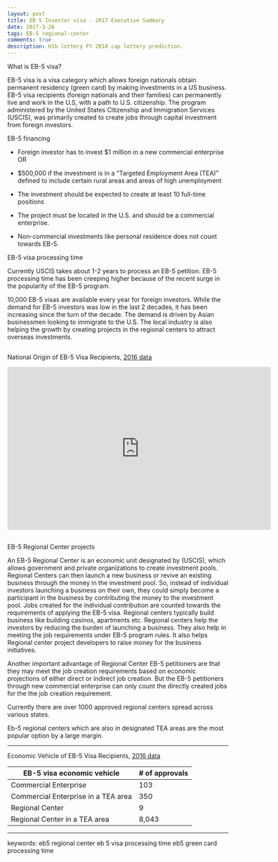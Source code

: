 ```yaml
---
layout: post
title: EB 5 Investor visa - 2017 Executive Summary
date: 2017-3-26
tags: EB-5 regional-center 
comments: true
description: H1b lottery FY 2018 cap lottery prediction. 
---
```

What is EB-5 visa?

EB-5 visa is a visa category which allows foreign nationals obtain permanent residency (green card) by making investments in a US business. 
EB-5 visa recipients (foreign nationals and their families) can permanently live and work in the U.S, with a path to U.S. citizenship. 
The program administered by the United States Citizenship and Immigration Services (USCIS), was primarily created to create jobs through capital investment from foreign investors. 
<image>


EB-5 financing

* Foreign investor has to invest $1 million in a new commercial enterprise
OR
* $500,000 if the investment is in a “Targeted Employment Area (TEA)” defined to include certain rural areas and areas of high unemployment
* The investment should be expected to create at least 10 full-time positions

* The project must be located in the U.S. and should be a commercial enterprise. 
* Non-commercial investments like personal residence does not count towards EB-5.

EB-5 visa processing time

Currently USCIS takes about 1-2 years to process an EB-5 petition. EB-5 processing time has been creeping higher because of the recent surge in the popularity of the EB-5 program.

10,000 EB-5 visas are available every year for foreign investors. While the demand for EB-5 investors was low in the last 2 decades, it has been increasing since the turn of the decade.
The demand is driven by Asian businessmen looking to immigrate to the U.S. The local industry is also helping the growth by creating projects in the regional centers to attract overseas investments. 

##

National Origin of EB-5 Visa Recipients, [2016 data](https://travel.state.gov/content/dam/visas/Statistics/AnnualReports/FY2016AnnualReport/FY16AnnualReport-TableVI-PartIV.pdf)

<iframe width="600" height="371" seamless frameborder="0" scrolling="no" src="https://docs.google.com/spreadsheets/d/1oVFMB5-QszwOnKqJlAwxRz9YE2zaoK-9ziLL-O7OHPA/pubchart?oid=894968891&amp;format=interactive"></iframe>

##

EB-5 Regional Center projects

An EB-5 Regional Center is an economic unit designated by (USCIS), which allows government and private organizations to create investment pools. Regional Centers can then launch a new business or revive an existing business through the money in the investment pool. So, instead of individual investors launching a business on their own, they could simply become a participant in the business by contributing the money to the investment pool. Jobs created for the individual contribution are counted towards the requirements of applying the EB-5 visa. 
Regional centers typically build business like building casinos, apartments etc. Regional centers help the investors by reducing the burden of launching a business. They also help in meeting the job requirements under EB-5 program rules. It also helps Regional center project developers to raise money for the business initiatives. 

Another important advantage of Regional Center EB-5 petitioners are that they may meet the job creation requirements based on economic projections of either direct or indirect job creation.
But the EB-5 petitioners through new commercial enterprise can only count the directly created jobs for the the job creation requirement. 

Currently there are over 1000 approved regional centers spread across various states. 
<USCIS link to the location>

Eb-5 regional centers which are also in designated TEA areas are the most popular option by a large margin.

---
Economic Vehicle of EB-5 Visa Recipients, [2016 data](https://travel.state.gov/content/dam/visas/Statistics/AnnualReports/FY2016AnnualReport/FY16AnnualReport-TableVI-PartIV.pdf)

EB-5 visa  economic vehicle | # of approvals 
---------- | ------ 
Commercial Enterprise|  103
Commercial Enterprise in a TEA area|  350
Regional Center|  9
Regional Center in a TEA area|  8,043

---

keywords:
eb5 regional center
eb 5 visa processing time
eb5 green card processing time
